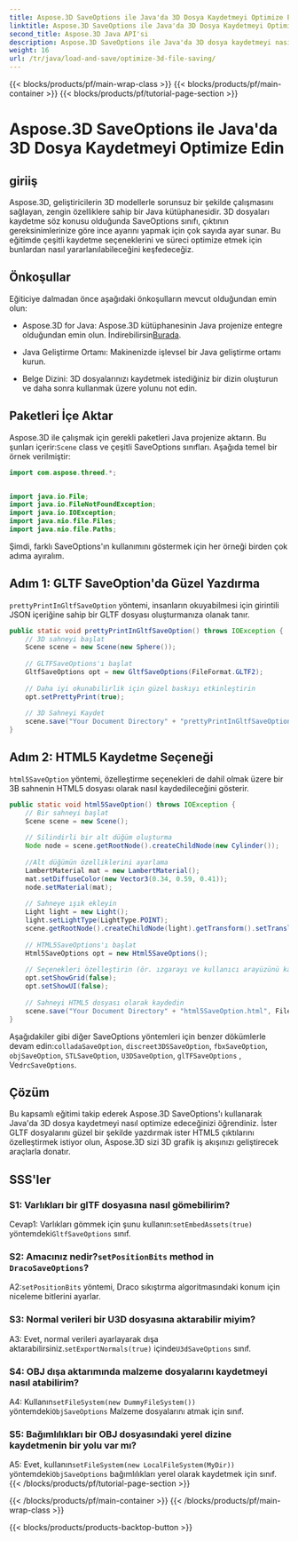 ```yaml
---
title: Aspose.3D SaveOptions ile Java'da 3D Dosya Kaydetmeyi Optimize Edin
linktitle: Aspose.3D SaveOptions ile Java'da 3D Dosya Kaydetmeyi Optimize Edin
second_title: Aspose.3D Java API'si
description: Aspose.3D SaveOptions ile Java'da 3D dosya kaydetmeyi nasıl optimize edeceğinizi öğrenin. Performansı artırın ve çıktıları zahmetsizce özelleştirin.
weight: 16
url: /tr/java/load-and-save/optimize-3d-file-saving/
---
```


{{< blocks/products/pf/main-wrap-class >}}
{{< blocks/products/pf/main-container >}}
{{< blocks/products/pf/tutorial-page-section >}}

# Aspose.3D SaveOptions ile Java'da 3D Dosya Kaydetmeyi Optimize Edin

## giriiş

Aspose.3D, geliştiricilerin 3D modellerle sorunsuz bir şekilde çalışmasını sağlayan, zengin özelliklere sahip bir Java kütüphanesidir. 3D dosyaları kaydetme söz konusu olduğunda SaveOptions sınıfı, çıktının gereksinimlerinize göre ince ayarını yapmak için çok sayıda ayar sunar. Bu eğitimde çeşitli kaydetme seçeneklerini ve süreci optimize etmek için bunlardan nasıl yararlanılabileceğini keşfedeceğiz.

## Önkoşullar

Eğiticiye dalmadan önce aşağıdaki önkoşulların mevcut olduğundan emin olun:

-  Aspose.3D for Java: Aspose.3D kütüphanesinin Java projenize entegre olduğundan emin olun. İndirebilirsin[Burada](https://releases.aspose.com/3d/java/).

- Java Geliştirme Ortamı: Makinenizde işlevsel bir Java geliştirme ortamı kurun.

- Belge Dizini: 3D dosyalarınızı kaydetmek istediğiniz bir dizin oluşturun ve daha sonra kullanmak üzere yolunu not edin.

## Paketleri İçe Aktar

 Aspose.3D ile çalışmak için gerekli paketleri Java projenize aktarın. Bu şunları içerir:`Scene` class ve çeşitli SaveOptions sınıfları. Aşağıda temel bir örnek verilmiştir:

```java
import com.aspose.threed.*;


import java.io.File;
import java.io.FileNotFoundException;
import java.io.IOException;
import java.nio.file.Files;
import java.nio.file.Paths;
```

Şimdi, farklı SaveOptions'ın kullanımını göstermek için her örneği birden çok adıma ayıralım.

## Adım 1: GLTF SaveOption'da Güzel Yazdırma

`prettyPrintInGltfSaveOption` yöntemi, insanların okuyabilmesi için girintili JSON içeriğine sahip bir GLTF dosyası oluşturmanıza olanak tanır.

```java
public static void prettyPrintInGltfSaveOption() throws IOException {
    // 3D sahneyi başlat
    Scene scene = new Scene(new Sphere());
    
    // GLTFSaveOptions'ı başlat
    GltfSaveOptions opt = new GltfSaveOptions(FileFormat.GLTF2);
    
    // Daha iyi okunabilirlik için güzel baskıyı etkinleştirin
    opt.setPrettyPrint(true);
    
    // 3D Sahneyi Kaydet
    scene.save("Your Document Directory" + "prettyPrintInGltfSaveOption.gltf", opt);
}
```

## Adım 2: HTML5 Kaydetme Seçeneği

`html5SaveOption` yöntemi, özelleştirme seçenekleri de dahil olmak üzere bir 3B sahnenin HTML5 dosyası olarak nasıl kaydedileceğini gösterir.

```java
public static void html5SaveOption() throws IOException {
    // Bir sahneyi başlat
    Scene scene = new Scene();
    
    // Silindirli bir alt düğüm oluşturma
    Node node = scene.getRootNode().createChildNode(new Cylinder());
    
    //Alt düğümün özelliklerini ayarlama
    LambertMaterial mat = new LambertMaterial();
    mat.setDiffuseColor(new Vector3(0.34, 0.59, 0.41));
    node.setMaterial(mat);
    
    // Sahneye ışık ekleyin
    Light light = new Light();
    light.setLightType(LightType.POINT);
    scene.getRootNode().createChildNode(light).getTransform().setTranslation(10, 0, 10);
    
    // HTML5SaveOptions'ı başlat
    Html5SaveOptions opt = new Html5SaveOptions();
    
    // Seçenekleri özelleştirin (ör. ızgarayı ve kullanıcı arayüzünü kapatın)
    opt.setShowGrid(false);
    opt.setShowUI(false);
    
    // Sahneyi HTML5 dosyası olarak kaydedin
    scene.save("Your Document Directory" + "html5SaveOption.html", FileFormat.HTML5);
}
```

 Aşağıdakiler gibi diğer SaveOptions yöntemleri için benzer dökümlerle devam edin:`colladaSaveOption`, `discreet3DSSaveOption`, `fbxSaveOption`, `objSaveOption`, `STLSaveOption`, `U3DSaveOption`, `glTFSaveOptions` , Ve`drcSaveOptions`.

## Çözüm

Bu kapsamlı eğitimi takip ederek Aspose.3D SaveOptions'ı kullanarak Java'da 3D dosya kaydetmeyi nasıl optimize edeceğinizi öğrendiniz. İster GLTF dosyalarını güzel bir şekilde yazdırmak ister HTML5 çıktılarını özelleştirmek istiyor olun, Aspose.3D sizi 3D grafik iş akışınızı geliştirecek araçlarla donatır.

## SSS'ler

### S1: Varlıkları bir glTF dosyasına nasıl gömebilirim?

 Cevap1: Varlıkları gömmek için şunu kullanın:`setEmbedAssets(true)` yöntemdeki`GltfSaveOptions` sınıf.

###  S2: Amacınız nedir?`setPositionBits` method in `DracoSaveOptions`?

 A2:`setPositionBits` yöntemi, Draco sıkıştırma algoritmasındaki konum için niceleme bitlerini ayarlar.

### S3: Normal verileri bir U3D dosyasına aktarabilir miyim?

 A3: Evet, normal verileri ayarlayarak dışa aktarabilirsiniz.`setExportNormals(true)` içinde`U3dSaveOptions` sınıf.

### S4: OBJ dışa aktarımında malzeme dosyalarını kaydetmeyi nasıl atabilirim?

A4: Kullanın`setFileSystem(new DummyFileSystem())` yöntemdeki`ObjSaveOptions` Malzeme dosyalarını atmak için sınıf.

### S5: Bağımlılıkları bir OBJ dosyasındaki yerel dizine kaydetmenin bir yolu var mı?

 A5: Evet, kullanın`setFileSystem(new LocalFileSystem(MyDir))` yöntemdeki`ObjSaveOptions` bağımlılıkları yerel olarak kaydetmek için sınıf.
{{< /blocks/products/pf/tutorial-page-section >}}

{{< /blocks/products/pf/main-container >}}
{{< /blocks/products/pf/main-wrap-class >}}

{{< blocks/products/products-backtop-button >}}
